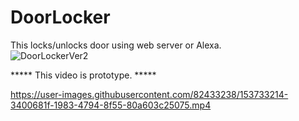 # DoorLocker
This locks/unlocks door using web server or Alexa.  
![DoorLockerVer2](https://user-images.githubusercontent.com/82433238/153733196-613c0be2-b818-4104-8b33-01fe0094a9c2.jpg)

  
  
***** This video is prototype. *****

https://user-images.githubusercontent.com/82433238/153733214-3400681f-1983-4794-8f55-80a603c25075.mp4
